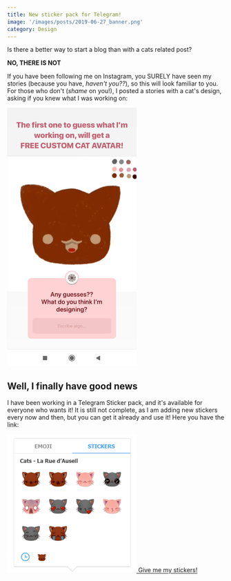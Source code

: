 ```yaml
---
title: New sticker pack for Telegram!
image: '/images/posts/2019-06-27_banner.png'
category: Design
---
```


Is there a better way to start a blog than with a cats related post?

**NO, THERE IS NOT**
<!--more-->

If you have been following me on Instagram, you SURELY have seen my stories (because you have, *haven't you??*), so this 
will look familiar to you. For those who don't (*shame* on you!), I posted a stories with a cat's design, asking if you 
knew what I was working on:

<img src="/images/posts/2019-06-27_instaStory.png" alt="Instagram story" data-align="center" width="300"/>

## Well, I finally have good news

I have been working in a Telegram Sticker pack, and it's available for everyone who wants it! It is still not complete, as 
I am adding new stickers every now and then, but you can get it already and use it! Here you have the link:

<div data-align="center">
    <a href="https://telegram.me/addstickers/Cats_LaRueAuseil" target="_blank">
        <img src="/images/posts/2019-06-27_stickerPack.png" alt="Instagram story" width="300"/>
    </a>
    <a href="https://telegram.me/addstickers/Cats_LaRueAuseil" target="_blank" class='c-btn c-btn--active'>Give me my stickers!</a>
</div>